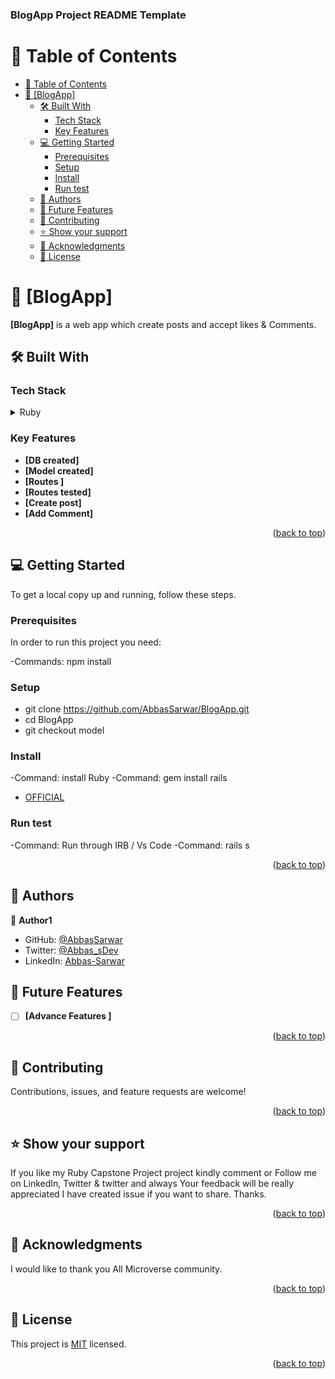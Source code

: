 <a name="readme-top"></a>

  <h3><b>BlogApp Project README Template</b></h3>

</div>

<!-- TABLE OF CONTENTS -->

# 📗 Table of Contents

- [📗 Table of Contents](#-table-of-contents)
- [📖 \[BlogApp\] ](#-BlogApp-)
  - [🛠 Built With ](#-built-with-)
    - [Tech Stack ](#tech-stack-)
    - [Key Features ](#key-features-)
  - [💻 Getting Started ](#-getting-started-)
    - [Prerequisites](#prerequisites)
    - [Setup](#setup)
    - [Install](#install)
    - [Run test](#run-test)
  - [👥 Authors ](#-authors-)
  - [🔭 Future Features ](#-future-features-)
  - [🤝 Contributing ](#-contributing-)
  - [⭐️ Show your support ](#️-show-your-support-)
  - [🙏 Acknowledgments ](#-acknowledgments-)
  - [📝 License ](#-license-)

<!-- PROJECT DESCRIPTION -->

# 📖 [BlogApp] <a name="about-project"></a>

**[BlogApp]** is a web app which create posts and accept likes & Comments.

## 🛠 Built With <a name="built-with"></a>

### Tech Stack <a name="tech-stack"></a>


<details>
  <summary>Ruby</summary>
  <summary>ROR</summary>
</details>



<!-- Features -->

### Key Features <a name="key-features"></a>


- **[DB created]**
- **[Model created]**
- **[Routes ]**
- **[Routes tested]**
- **[Create post]**
- **[Add Comment]**

<p align="right">(<a href="#readme-top">back to top</a>)</p>

<!-- LIVE DEMO -->


<!-- GETTING STARTED -->

## 💻 Getting Started <a name="getting-started"></a>


To get a local copy up and running, follow these steps.


### Prerequisites

In order to run this project you need: 

-Commands: npm install

### Setup
* git clone https://github.com/AbbasSarwar/BlogApp.git
* cd BlogApp
* git checkout model

### Install
-Command: install Ruby
-Command: gem install rails
- [OFFICIAL](https://rubyinstaller.org/downloads/)


### Run test
-Command: Run through IRB / Vs Code
-Command: rails s

<p align="right">(<a href="#readme-top">back to top</a>)</p>

<!-- AUTHORS -->

## 👥 Authors <a name="authors"></a>

👤 **Author1**

- GitHub: [@AbbasSarwar](https://github.com/AbbasSarwar)
- Twitter: [@Abbas_sDev](https://twitter.com/Abbas_sDev)
- LinkedIn: [Abbas-Sarwar](https://www.linkedin.com/in/abbas-sarwar-4a0b16257/)


## 🔭 Future Features <a name="future-features"></a>

- [ ] **[Advance Features ]**
<p align="right">(<a href="#readme-top">back to top</a>)</p>

<!-- CONTRIBUTING -->

## 🤝 Contributing <a name="contributing"></a>

Contributions, issues, and feature requests are welcome!


<p align="right">(<a href="#readme-top">back to top</a>)</p>

<!-- SUPPORT -->

## ⭐️ Show your support <a name="support"></a>


If you like my Ruby Capstone Project project kindly comment or Follow me on LinkedIn, Twitter & twitter and always Your feedback will be really appreciated I have created issue if you want to share.
Thanks. 

<p align="right">(<a href="#readme-top">back to top</a>)</p>

<!-- ACKNOWLEDGEMENTS -->

## 🙏 Acknowledgments <a name="acknowledgements"></a>

I would like to thank you All Microverse community.

<p align="right">(<a href="#readme-top">back to top</a>)</p>

<!-- LICENSE -->

## 📝 License <a name="license"></a>

This project is [MIT](/MIT.md) licensed.

<p align="right">(<a href="#readme-top">back to top</a>)</p>
